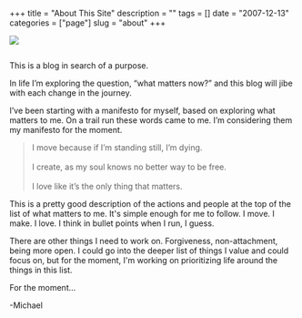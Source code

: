 +++
title = "About This Site"
description = ""
tags = []
date = "2007-12-13"
categories = ["page"]
slug = "about"
+++

<div class="columns is-centered">
<div class="column is-three-quarters">
<img src="//media.konigi.com/img/about.jpg" style="margin-bottom: 1em;" />


This is a blog in search of a purpose.

In life I’m exploring the question, “what matters now?” and this blog will jibe with each change in the journey.

I’ve been starting with a manifesto for myself, based on exploring what matters to me. On a trail run these words came to me. I’m considering them my manifesto for the moment.

<blockquote class="is-size-4">
  I move because if I’m standing still, I’m dying.<br/><br/>
  I create, as my soul knows no better way to be free.<br/><br/>
  I love like it’s the only thing that matters.<br/>
</blockquote>

This is a pretty good description of the actions and people at the top of the list of what matters to me. It's simple enough for me to follow. I move. I make. I love. I think in bullet points when I run, I guess.

There are other things I need to work on. Forgiveness, non-attachment, being more open. I could go into the deeper list of things I value and could focus on, but for the moment, I'm working on prioritizing life around the things in this list. 

For the moment...

-Michael


</div>
</div>
